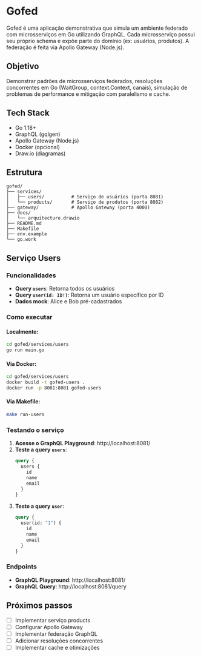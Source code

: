 # Gofed

Gofed é uma aplicação demonstrativa que simula um ambiente federado com microsserviços em Go utilizando GraphQL. Cada microsserviço possui seu próprio schema e expõe parte do domínio (ex: usuários, produtos). A federação é feita via Apollo Gateway (Node.js).

## Objetivo

Demonstrar padrões de microsserviços federados, resoluções concorrentes em Go (WaitGroup, context.Context, canais), simulação de problemas de performance e mitigação com paralelismo e cache.

## Tech Stack

- Go 1.18+
- GraphQL (gqlgen)
- Apollo Gateway (Node.js)
- Docker (opcional)
- Draw.io (diagramas)

## Estrutura

```
gofed/
├── services/
│   ├── users/          # Serviço de usuários (porta 8081)
│   └── products/       # Serviço de produtos (porta 8082)
├── gateway/            # Apollo Gateway (porta 4000)
├── docs/
│   └── arquitecture.drawio
├── README.md
├── Makefile
├── env.example
└── go.work
```

## Serviço Users

### Funcionalidades

- **Query `users`**: Retorna todos os usuários
- **Query `user(id: ID!)`**: Retorna um usuário específico por ID
- **Dados mock**: Alice e Bob pré-cadastrados

### Como executar

#### Localmente:

```bash
cd gofed/services/users
go run main.go
```

#### Via Docker:

```bash
cd gofed/services/users
docker build -t gofed-users .
docker run -p 8081:8081 gofed-users
```

#### Via Makefile:

```bash
make run-users
```

### Testando o serviço

1. **Acesse o GraphQL Playground**: http://localhost:8081/
2. **Teste a query `users`**:
   ```graphql
   query {
     users {
       id
       name
       email
     }
   }
   ```
3. **Teste a query `user`**:
   ```graphql
   query {
     user(id: "1") {
       id
       name
       email
     }
   }
   ```

### Endpoints

- **GraphQL Playground**: http://localhost:8081/
- **GraphQL Query**: http://localhost:8081/query

## Próximos passos

- [ ] Implementar serviço products
- [ ] Configurar Apollo Gateway
- [ ] Implementar federação GraphQL
- [ ] Adicionar resoluções concorrentes
- [ ] Implementar cache e otimizações
